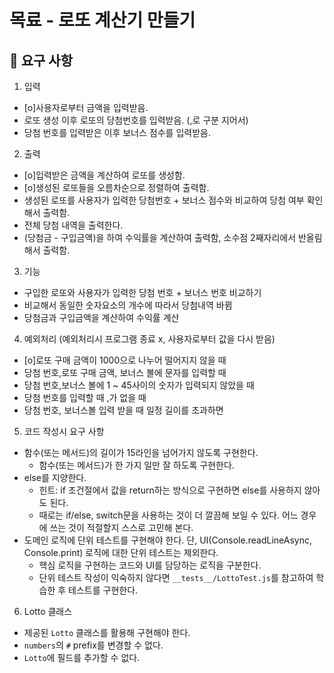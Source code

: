 # 목료 - 로또 계산기 만들기

## 🚀 요구 사항

1) 입력
- [o]사용자로부터 금액을 입력받음.
- 로또 생성 이후 로또의 당첨번호를 입력받음. (,로 구분 지어서)
- 당첨 번호를 입력받은 이후 보너스 점수를 입력받음.

2) 출력 
- [o]입력받은 금액을 계산하여 로또를 생성함.
- [o]생성된 로또들을 오름차순으로 정렬하여 출력함.
- 생성된 로또를 사용자가 입력한 당첨번호 + 보너스 점수와 비교하여 당첨 여부 확인해서 출력함.
- 전체 당첨 내역을 출력한다.
- (당첨금 - 구입금액)을 하여 수익률을 계산하여 출력함, 소수점 2째자리에서 반올림해서 출력함.

3) 기능
- 구입한 로또와 사용자가 입력한 당첨 번호 + 보너스 번호 비교하기
- 비교해서 동일한 숫자요소의 개수에 따라서 당첨내역 바뀜
- 당첨금과 구입금액을 계산하여 수익률 계산

4) 예외처리 (예외처리시 프로그램 종료 x, 사용자로부터 값을 다시 받음)
- [o]로또 구매 금액이 1000으로 나누어 떨어지지 않을 때 
- 당첨 번호,로또 구매 금액, 보너스 볼에 문자를 입력할 때
- 당첨 번호,보너스 볼에 1 ~ 45사이의 숫자가 입력되지 않았을 때
- 당첨 번호를 입력할 때 ,가 없을 때
- 당첨 번호, 보너스볼 입력 받을 때 일정 길이를 초과하면


5) 코드 작성시 요구 사항
- 함수(또는 메서드)의 길이가 15라인을 넘어가지 않도록 구현한다.
  - 함수(또는 메서드)가 한 가지 일만 잘 하도록 구현한다.
- else를 지양한다.
  - 힌트: if 조건절에서 값을 return하는 방식으로 구현하면 else를 사용하지 않아도 된다.
  - 때로는 if/else, switch문을 사용하는 것이 더 깔끔해 보일 수 있다. 어느 경우에 쓰는 것이 적절할지 스스로 고민해 본다.
- 도메인 로직에 단위 테스트를 구현해야 한다. 단, UI(Console.readLineAsync, Console.print) 로직에 대한 단위 테스트는 제외한다.
  - 핵심 로직을 구현하는 코드와 UI를 담당하는 로직을 구분한다.
  - 단위 테스트 작성이 익숙하지 않다면 `__tests__/LottoTest.js`를 참고하여 학습한 후 테스트를 구현한다.

6) Lotto 클래스
- 제공된 `Lotto` 클래스를 활용해 구현해야 한다.
- `numbers`의 `#` prefix를 변경할 수 없다.
- `Lotto`에 필드를 추가할 수 없다.